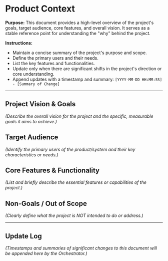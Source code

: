 # Product Context

**Purpose:** This document provides a high-level overview of the project's goals, target audience, core features, and overall vision. It serves as a stable reference point for understanding the "why" behind the project.

**Instructions:**
*   Maintain a concise summary of the project's purpose and scope.
*   Define the primary users and their needs.
*   List the key features and functionalities.
*   Update only when there are significant shifts in the project's direction or core understanding.
*   Append updates with a timestamp and summary: `[YYYY-MM-DD HH:MM:SS] - [Summary of Change]`

---

## Project Vision & Goals

*(Describe the overall vision for the project and the specific, measurable goals it aims to achieve.)*

## Target Audience

*(Identify the primary users of the product/system and their key characteristics or needs.)*

## Core Features & Functionality

*(List and briefly describe the essential features or capabilities of the project.)*

## Non-Goals / Out of Scope

*(Clearly define what the project is NOT intended to do or address.)*

---

## Update Log

*(Timestamps and summaries of significant changes to this document will be appended here by the Orchestrator.)*